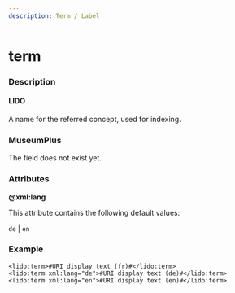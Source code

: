 ```yaml
---
description: Term / Label
---
```


# term

### Description

#### LIDO

A name for the referred concept, used for indexing.

### MuseumPlus

The field does not exist yet.

### Attributes

**@xml:lang**

This attribute contains the following default values:

`de` \| `en`

### Example

```markup
<lido:term>#URI display text (fr)#</lido:term>
<lido:term xml:lang="de">#URI display text (de)#</lido:term>
<lido:term xml:lang="en">#URI display text (en)#</lido:term>
```

